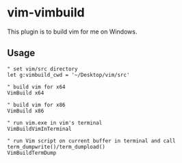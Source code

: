 
# vim-vimbuild

This plugin is to build vim for me on Windows.

## Usage

```
" set vim/src directory
let g:vimbuild_cwd = '~/Desktop/vim/src'

" build vim for x64
VimBuild x64

" build vim for x86
VimBuild x86

" run vim.exe in vim's terminal
VimBuildVimInTerminal

" run Vim script on current buffer in terminal and call term_dumpwrite()/term_dumpload()
VimBuildTermDump
```

